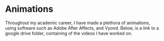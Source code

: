 # Animations #

Throughout my academic career, I have made a plethora of animations, using software such as Adobe After Affects, and Vyond. Below, is a link to a google drive folder, containing of the videos I have worked on.


